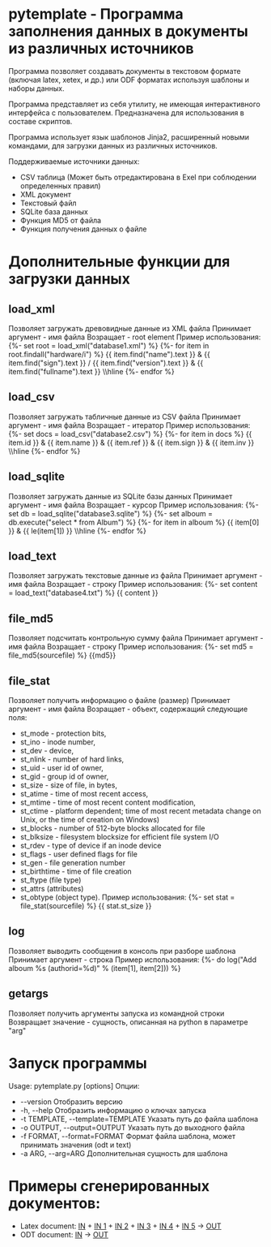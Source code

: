 # pytemplate - Программа заполнения данных в документы из различных источников

Программа позволяет создавать документы в текстовом формате (включая latex, xetex, и др.) или ODF форматах используя шаблоны и наборы данных.

Программа представляет из себя утилиту, не имеющая интерактивного интерфейса с пользователем. Предназначена для использования в составе скриптов.

Программа использует язык шаблонов Jinja2, расширенный новыми командами, для загрузки данных из различных источников.

Поддерживаемые источники данных:
* CSV таблица (Может быть отредактирована в Exel при соблюдении определенных правил)
* XML документ
* Текстовый файл
* SQLite база данных
* Функция MD5 от файла
* Функция получения данных о файле

# Дополнительные функции для загрузки данных

## load_xml
Позволяет загружать древовидные данные из XML файла
Принимает аргумент - имя файла
Возращает - root element
Пример использования:
    {%- set root = load_xml("database1.xml") %}
    {%- for item in root.findall("hardware/i") %}
    {{ item.find("name").text }} & {{ item.find("sign").text }} / {{ item.find("version").text }} & {{ item.find("fullname").text }} \\\hline
    {%- endfor %}

## load_csv
Позволяет загружать табличные данные из CSV файла
Принимает аргумент - имя файла
Возращает - итератор
Пример использования:
    {%- set docs = load_csv("database2.csv")  %}
    {%- for item in docs %}
    {{ item.id }} & {{ item.name }} & {{ item.ref }} & {{ item.sign }} & {{ item.inv }} \\\hline
    {%- endfor %}

## load_sqlite
Позволяет загружать данные из SQLite базы данных
Принимает аргумент - имя файла
Возращает - курсор
Пример использования:
    {%- set db = load_sqlite("database3.sqlite") %}
    {%- set alboum = db.execute("select * from Album") %}
    {%- for item in alboum %}
    {{ item[0] }} & {{ le(item[1]) }} \\\hline
    {%- endfor %}

## load_text
Позволяет загружать текстовые данные из файла
Принимает аргумент - имя файла
Возращает - строку
Пример использования:
    {%- set content = load_text("database4.txt") %}
    {{ content }}

## file_md5
Позволяет подсчитать контрольную сумму файла
Принимает аргумент - имя файла
Возращает - строку
Пример использования:
    {%- set md5 = file_md5(sourcefile) %}
    {{md5}}

## file_stat
Позволяет получить информацию о файле (размер)
Принимает аргумент - имя файла
Возращает - объект, содержащий следующие поля:
* st_mode - protection bits,
* st_ino - inode number,
* st_dev - device,
* st_nlink - number of hard links,
* st_uid - user id of owner,
* st_gid - group id of owner,
* st_size - size of file, in bytes,
* st_atime - time of most recent access,
* st_mtime - time of most recent content modification,
* st_ctime - platform dependent; time of most recent metadata change on Unix, or the time of creation on Windows)
* st_blocks - number of 512-byte blocks allocated for file
* st_blksize - filesystem blocksize for efficient file system I/O
* st_rdev - type of device if an inode device
* st_flags - user defined flags for file
* st_gen - file generation number
* st_birthtime - time of file creation
* st_ftype (file type)
* st_attrs (attributes)
* st_obtype (object type).
Пример использования:
    {%- set stat = file_stat(sourcefile) %}
    {{ stat.st_size }}

## log
Позволяет выводить сообщения в консоль при разборе шаблона
Принимает аргумент - строка
Пример использования:
    {%- do log("Add alboum %s (authorid=%d)" % (item[1], item[2])) %}

## getargs
Позволяет получить аргументы запуска из командной строки
Возвращает значение - сущность, описанная на python в параметре "arg"

# Запуск программы
Usage: pytemplate.py [options]
Опции:
* --version 
Отобразить версию
* -h, --help
Отобразить информацию о ключах запуска
* -t TEMPLATE, --template=TEMPLATE 
Указать путь до файла шаблона
* -o OUTPUT, --output=OUTPUT
Указать путь до выходного файла
* -f FORMAT, --format=FORMAT
Формат файла шаблона, может принимать значения (odt и text)
* -a ARG, --arg=ARG
Дополнительная сущность для шаблона

# Примеры сгенерированных документов:
* Latex document: [IN](/examples/out_doc1.tex) + [IN 1](/examples/out_doc1_part1.template.tex) + [IN 2](/examples/out_doc1_part2.template.tex) + [IN 3](/examples/out_doc1_part3.template.tex) + [IN 4](/examples/out_doc1_part4.template.tex) + [IN 5](/examples/out_doc1_part5.template.tex) -> [OUT](/examples/output/out_doc1.pdf)
* ODT document: [IN](/examples/out_doc2.odt) -> [OUT](/examples/output/out_doc2_ready.odt)
